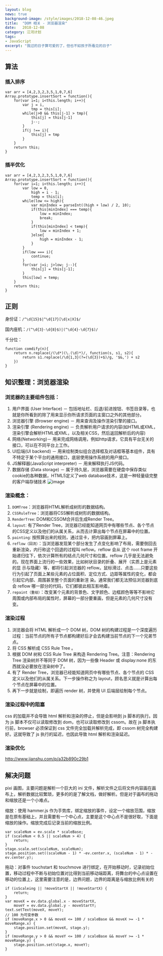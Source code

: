 ```yaml
---
layout: blog
news: true
background-image: /style/images/2018-12-08-46.jpeg
title:  "DOM 相关 - 浏览器渲染"
date:   2018-12-08
category: 江河计划
tags:
- JavaScript
excerpt: "我过的日子算可爱的了，但也不如孩子所看见的日子"
---
```


## 算法
### 插入排序

    var arr = [4,2,3,2,3,5,1,0,7,6]
    Array.prototype.insertSort = function(){
        for(var i=1; i<this.length; i++){
            var j = i,
                tmp = this[i];
            while(j>0 && this[j-1] > tmp){
                this[j] = this[j-1]
                j--;
            }
            if(j !== i){
                this[j] = tmp
            }
        }
        return this;
    }
    
### 插半优化

    var arr = [4,2,3,2,3,5,1,0,7,6]
    Array.prototype.insertSort = function(){
        for(var i=1; i<this.length; i++){
            var low = 0,
                high = i - 1;
                temp = this[i];
            while(low <= high){
                var minIndex = parseInt((high + low) / 2, 10);
                if(this[minIndex] === temp){
                    low = minIndex;
                    break;
                }
                if(this[minIndex] < temp){
                    low = minIndex + 1;
                }else{
                    high = minIndex - 1;
                }
            }
            if(low === i){
                continue;
            }
            for(var j=i; j>low; j--){
                this[j] = this[j-1];
            }
            this[low] = temp;
        }
        return this;
    }
    
## 正则

身份证：`/^\d{15}$|^\d{17}[\d|x|X]$/`

国内座机：`/(^\d{3}-\d{8}$)|(^\d{4}-\d{7}$)/`

千分位：

    function comdify(n){
        return n.replace(/(\d*)(\.(\d)*)/, function(s, s1, s2){
            return s1.replace(/\d{1,3}(?=(\d{3})+$)/g, '$&,') + s2
        })
    }
    
## 知识整理：浏览器渲染

### 浏览器的主要组件包括：

1. 用户界面 (User Interface) － 包括地址栏、后退/前进按钮、书签目录等，也就是你所看到的除了用来显示你所请求页面的主窗口之外的其他部分。
2. 浏览器引擎 (Browser engine) － 用来查询及操作渲染引擎的接口。
3. 渲染引擎 (Rendering engine) － 负责解析用户请求的内容(如HTML或XML，渲染引擎会解析HTML或XML，以及相关CSS，然后返回解析后的内容)
4. 网络(Networking)－ 用来完成网络调用，例如http请求，它具有平台无关的接口，可以在不同平台上工作。
5. UI后端(UI backend) － 用来绘制类似组合选择框及对话框等基本组件，具有不特定于某个平台的通用接口，底层使用操作系统的用户接口。
6. JS解释器(JavaScript interpreter) － 用来解释执行JS代码。
7. 数据存储 (Data storage) － 属于持久层，浏览器需要在硬盘中保存类似cookie的各种数据，HTML5定义了web database技术，这是一种轻量级完整的客户端存储技术
![image](https://lev-inf.benmu-health.com/resource/image/e49832b66e6313dec7a23e166c6e2fe5.jpg)

### 渲染概念：

1. `DOMTree`：浏览器将HTML解析成树形的数据结构。
2. `CSSRuleTree`：浏览器将CSS解析成树形的数据结构。
3. `RenderTree`: DOM和CSSOM合并后生成Render Tree。
4. `layout`: 有了Render Tree，浏览器已经能知道网页中有哪些节点、各个节点的CSS定义以及他们的从属关系，从而去计算出每个节点在屏幕中的位置。
5. `painting`: 按照算出来的规则，通过显卡，把内容画到屏幕上。
6. `reflow（回流）`：当浏览器发现某个部分发生了点变化影响了布局，需要倒回去重新渲染，内行称这个回退的过程叫 reflow。reflow 会从 这个 root frame 开始递归往下，依次计算所有的结点几何尺寸和位置。reflow 几乎是无法避免的。现在界面上流行的一些效果，比如树状目录的折叠、展开（实质上是元素的显 示与隐藏）等，都将引起浏览器的
reflow。鼠标滑过、点击……只要这些行为引起了页面上某些元素的占位面积、定位方式、边距等属性的变化，都会引起它内部、周围甚至整个页面的重新渲 染。通常我们都无法预估浏览器到底会 reflow 哪一部分的代码，它们都彼此相互影响着。
1. `repaint（重绘）`：改变某个元素的背景色、文字颜色、边框颜色等等不影响它周围或内部布局的属性时，屏幕的一部分要重画，但是元素的几何尺寸没有变。

### 渲染过程

1. 浏览器会将 HTML 解析成一个 DOM 树，DOM  树的构建过程是一个深度遍历过程：当前节点的所有子节点都构建好后才会去构建当前节点的下一个兄弟节点。
2. 将 CSS 解析成 CSS Rule Tree 。
3. 根据 DOM 树和 CSS Rule Tree 来构造 Rendering Tree。注意：Rendering Tree 渲染树并不等同于 DOM 树，因为一些像 Header 或 display:none 的东西就没必要放在渲染树中了。
4. 有了 Render Tree，浏览器已经能知道网页中有哪些节点、各个节点的 CSS 定义以及他们的从属关系。下一步操作称之为 layout，顾名思义就是计算出每个节点在屏幕中的位置。
5. 再下一步就是绘制，即遍历 render 树，并使用 UI 后端层绘制每个节点。

### 渲染过程中的阻塞

css 的加载并不会导致 html 解析和渲染的停止，但是会影响到 js 脚本的执行。因为 js 脚本不仅可以读取修改到 dom，也可以读取修改到 cssom。故在 js 脚本执行前，browser 必须保证到 css 文件完全加载并解析完成，即 cssom 树完全构建好。这就导致了 js 执行的延迟，也因此导致 html 解析和渲染延迟。 

### 渲染优化

http://www.jianshu.com/p/a32b890c29b1

## 解决问题

pixi 画图，主要问题是解析一个巨大的 ini 文件，解析文件之后将文件内容画在画布上，解析数据比较繁琐，更多的的是了解文档，做好解析。但是对于画布的拖动和缩放还是一个小难点。

缩放：使用 hammer.js 作为手势库，绑定缩放的事件，设定一个缩放范围，缩放是在原有基础上，并且需要有一个中心点，主要是这个中心点不是很好取，下面是缩放的操作。缩放完成后记录当前的缩放比例。

    var scaleNum = ev.scale * scaleBase;
    if (scaleNum < 0.5 || scaleNum > 4) {
        return;
    }
    stage.scale.set(scaleNum, scaleNum);
    stage.position.set((scaleNum - 1) * -ev.center.x, (scaleNum - 1) * -ev.center.y);
    
拖动：对事件 touchstart 和 touchmove 进行绑定，在开始移动时，记录初始位置，移动过程中不断与初始位置对比得到当前移动端距离，将舞台的中心点设置在移动的位置上，这里需要注意的是，边界问题，边界的距离是与缩放比例有关的

    if (isScaleing || !moveStartX || !moveStartX) {
        return;
    }
    var moveX = ev.data.global.x - moveStartX,
        moveY = ev.data.global.y - moveStartY;
    text.setText(moveX, moveY);
    // 100 为可变参数
    if (moveRange.x > 0 && moveX <= 100 / scaleBase && moveX >= -1 * moveRange.x) {
        stage.position.set(moveX, stage.y);
    }
    if (moveRange.y > 0 && moveY <= 100 / scaleBase && moveY >= -1 * moveRange.y) {
        stage.position.set(stage.x, moveY);
    }